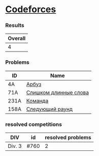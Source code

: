 # [Codeforces](https://codeforces.com/problemset)

### Results
| Overall |
|---------|
| 4       |

### Problems
| ID | Name |
|----|------|
| 4A | [Арбуз](http://codeforces.com/problemset/problem/4/A)  |
| 71A | [ Слишком длинные слова ](https://codeforces.com/problemset/problem/71/A) |
| 231A | [ Команда ](https://codeforces.com/problemset/problem/231/A) |
| 158A | [ Следующий раунд ](https://codeforces.com/problemset/problem/158/A) |

### resolved competitions
| DIV | id | resolved problems |
| ------ | ----- | --- |
| Div. 3 | #760 | 2 |
